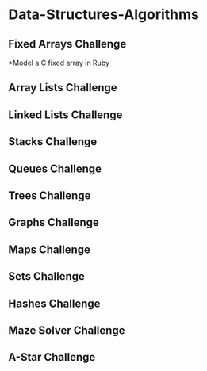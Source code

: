 # Data-Structures-Algorithms

## Fixed Arrays Challenge
*Model a C fixed array in Ruby 

## Array Lists Challenge

## Linked Lists Challenge

## Stacks Challenge

## Queues Challenge

## Trees Challenge

## Graphs Challenge

## Maps Challenge

## Sets Challenge

## Hashes Challenge

## Maze Solver Challenge

## A-Star Challenge


